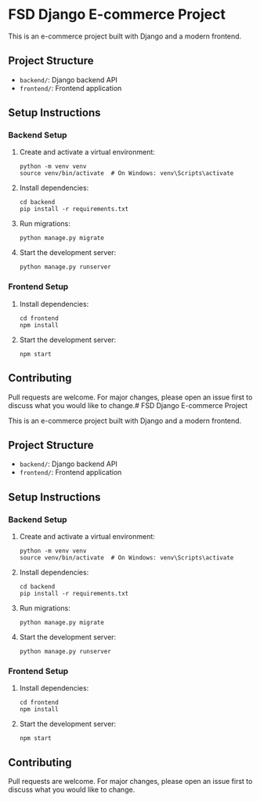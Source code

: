 # FSD Django E-commerce Project

This is an e-commerce project built with Django and a modern frontend.

## Project Structure

- `backend/`: Django backend API
- `frontend/`: Frontend application

## Setup Instructions

### Backend Setup

1. Create and activate a virtual environment:
   ```
   python -m venv venv
   source venv/bin/activate  # On Windows: venv\Scripts\activate
   ```

2. Install dependencies:
   ```
   cd backend
   pip install -r requirements.txt
   ```

3. Run migrations:
   ```
   python manage.py migrate
   ```

4. Start the development server:
   ```
   python manage.py runserver
   ```

### Frontend Setup

1. Install dependencies:
   ```
   cd frontend
   npm install
   ```

2. Start the development server:
   ```
   npm start
   ```

## Contributing

Pull requests are welcome. For major changes, please open an issue first to discuss what you would like to change.# FSD Django E-commerce Project

This is an e-commerce project built with Django and a modern frontend.

## Project Structure

- `backend/`: Django backend API
- `frontend/`: Frontend application

## Setup Instructions

### Backend Setup

1. Create and activate a virtual environment:
   ```
   python -m venv venv
   source venv/bin/activate  # On Windows: venv\Scripts\activate
   ```

2. Install dependencies:
   ```
   cd backend
   pip install -r requirements.txt
   ```

3. Run migrations:
   ```
   python manage.py migrate
   ```

4. Start the development server:
   ```
   python manage.py runserver
   ```

### Frontend Setup

1. Install dependencies:
   ```
   cd frontend
   npm install
   ```

2. Start the development server:
   ```
   npm start
   ```

## Contributing

Pull requests are welcome. For major changes, please open an issue first to discuss what you would like to change.
